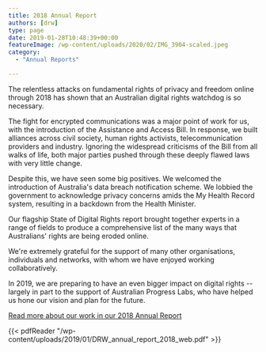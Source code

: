 ```yaml
---
title: 2018 Annual Report
authors: [drw]
type: page
date: 2019-01-28T10:48:39+00:00
featureImage: /wp-content/uploads/2020/02/IMG_3904-scaled.jpeg
category:
  - "Annual Reports"

---
```

The relentless attacks on fundamental rights of privacy and freedom online through 2018 has shown that an Australian digital rights watchdog is so necessary.

The fight for encrypted communications was a major point of work for us, with the introduction of the Assistance and Access Bill. In response, we built alliances across civil society, human rights activists, telecommunication providers and industry. Ignoring the widespread criticisms of the Bill from all walks of life, both major parties pushed through these deeply flawed laws with very little change.

Despite this, we have seen some big positives. We welcomed the introduction of Australia's data breach notification scheme. We lobbied the government to acknowledge privacy concerns amids the My Health Record system, resulting in a backdown from the Health Minister.

Our flagship State of Digital Rights report brought together experts in a range of fields to produce a comprehensive list of the many ways that Australians' rights are being eroded online.

We're extremely grateful for the support of many other organisations, individuals and networks, with whom we have enjoyed working collaboratively.

In 2019, we are preparing to have an even bigger impact on digital rights -- largely in part to the support of Australian Progress Labs, who have helped us hone our vision and plan for the future.

[Read more about our work in our 2018 Annual Report](/wp-content/uploads/2019/01/DRW_annual_report_2018_web.pdf)

{{< pdfReader "/wp-content/uploads/2019/01/DRW_annual_report_2018_web.pdf" >}}
